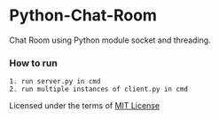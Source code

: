 # Python-Chat-Room
Chat Room using Python module socket and threading.

### How to run

```
1. run server.py in cmd
2. run multiple instances of client.py in cmd
```

Licensed under the terms of [MIT License](LICENSE)
